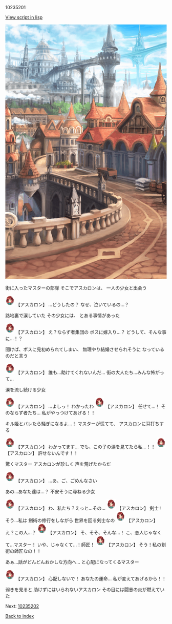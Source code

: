 10235201

[View script in lisp](../scripts/10235201.txt)

![town.png](../images/backgrounds/town.png)

街に入ったマスターの部隊
そこでアスカロンは、
一人の少女と出会う

<img src="../images/units/102311.png" alt="102311.png" height="34"/>
【アスカロン】
…どうしたの？
なぜ、泣いているの…？

路地裏で涙していた
その少女には、
とある事情があった

<img src="../images/units/102311.png" alt="102311.png" height="34"/>
【アスカロン】
え？ならず者集団の
ボスに嫁入り…？
どうして、そんな事に…！？

聞けば、ボスに見初められてしまい、
無理やり結婚させられそうに
なっているのだと言う

<img src="../images/units/102311.png" alt="102311.png" height="34"/>
【アスカロン】
誰も…助けてくれないんだ…
街の大人たち…みんな怖がって…

涙を流し続ける少女

<img src="../images/units/102311.png" alt="102311.png" height="34"/>
【アスカロン】
…よしっ！
わかったわ

<img src="../images/units/102311.png" alt="102311.png" height="34"/>
【アスカロン】
任せて…！
そのならず者たち…
私がやっつけてあげる！！

キル姫とバレたら騒ぎになるよ…！
マスターが慌てて、
アスカロンに耳打ちする

<img src="../images/units/102311.png" alt="102311.png" height="34"/>
【アスカロン】
わかってます…
でも、この子の涙を見てたら私…！！

<img src="../images/units/102311.png" alt="102311.png" height="34"/>
【アスカロン】
許せないんです！！

驚くマスター
アスカロンが珍しく
声を荒げたからだ

<img src="../images/units/102311.png" alt="102311.png" height="34"/>
【アスカロン】
…あ、ご、ごめんなさい

あの…あなた達は…？
不安そうに尋ねる少女

<img src="../images/units/102311.png" alt="102311.png" height="34"/>
【アスカロン】
わ、私たち？えっと…その…

<img src="../images/units/102311.png" alt="102311.png" height="34"/>
【アスカロン】
剣士！そう…私は
剣術の修行をしながら
世界を回る剣士なの

<img src="../images/units/102311.png" alt="102311.png" height="34"/>
【アスカロン】
え？この人…？

<img src="../images/units/102311.png" alt="102311.png" height="34"/>
【アスカロン】
そ、そそ、そんな…！
こ、恋人じゃなくて…マスター！
いや、じゃなくて…！師匠！

<img src="../images/units/102311.png" alt="102311.png" height="34"/>
【アスカロン】
そう！私の剣術の師匠なの！！

あぁ…話がどんどんおかしな方向へ…
と心配になってくるマスター

<img src="../images/units/102311.png" alt="102311.png" height="34"/>
【アスカロン】
心配しないで！
あなたの運命…
私が変えてあげるから！！

弱きを見ると
助けずにはいられないアスカロン
その目には闘志の炎が燃えていた

Next: [10235202](10235202.md)

[Back to index](index.md)
